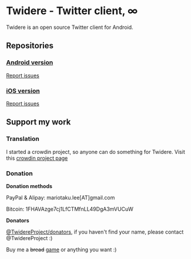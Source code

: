 # Twidere - Twitter client, ∞ #

Twidere is an open source Twitter client for Android.

## Repositories ##

### [Android version](https://github.com/TwidereProject/Twidere-Android/) ##

[Report issues](https://github.com/TwidereProject/Twidere-Android/issues)

### [iOS version](https://github.com/TwidereProject/Twidere-iOS/) ##

[Report issues](https://github.com/TwidereProject/Twidere-iOS/issues)

## Support my work ##

### Translation ###

I started a crowdin project, so anyone can do something for Twidere. Visit this [crowdin project page](http://crowdin.net/project/twidere)

### Donation ###

**Donation methods**

PayPal & Alipay: mariotaku.lee[AT]gmail.com

Bitcoin: 1FHAVAzge7cj1LfCTMfnLL49DgA3mVUCuW

**Donators**

[@TwidereProject/donators](https://twitter.com/TwidereProject/lists/donators), if you haven't find your name, please contact @TwidereProject :)

Buy me a ~~bread~~ [game](http://steamcommunity.com/id/mariotaku/wishlist) or anything you want :)
